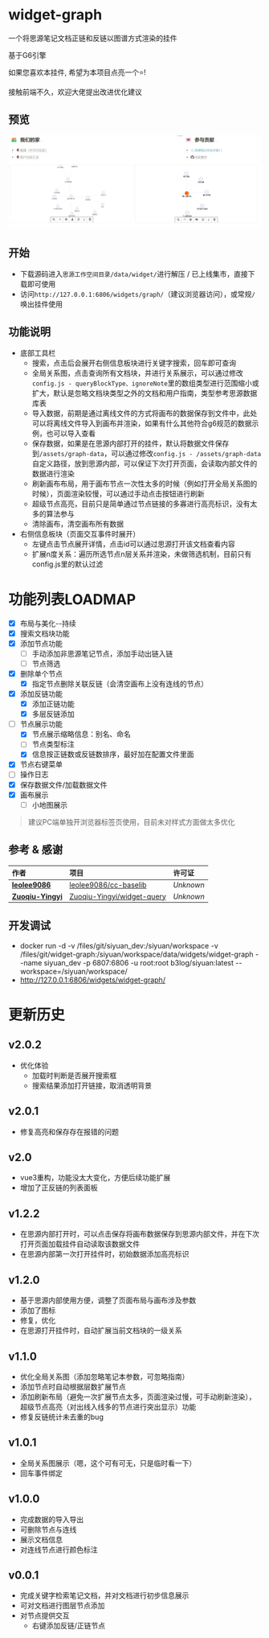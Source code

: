
# widget-graph

一个将思源笔记文档正链和反链以图谱方式渲染的挂件

基于G6引擎

如果您喜欢本挂件, 希望为本项目点亮一个⭐!

接触前端不久，欢迎大佬提出改进优化建议

## 预览

![preview-relative](./preview.png)

## 开始

- 下载源码进入`思源工作空间目录/data/widget/`进行解压 / 已上线集市，直接下载即可使用
- 访问`http://127.0.0.1:6806/widgets/graph/`（建议浏览器访问），或常规`/`唤出挂件使用

## 功能说明

- 底部工具栏
  - 搜索，点击后会展开右侧信息板块进行关键字搜索，回车即可查询
  - 全局关系图，点击查询所有文档块，并进行关系展示，可以通过修改`config.js - queryBlockType、ignoreNote`里的数组类型进行范围缩小或扩大，默认是忽略文档块类型之外的文档和用户指南，类型参考思源数据库表
  - 导入数据，前期是通过离线文件的方式将画布的数据保存到文件中，此处可以将离线文件导入到画布并渲染，如果有什么其他符合g6规范的数据示例，也可以导入查看
  - 保存数据，如果是在思源内部打开的挂件，默认将数据文件保存到`/assets/graph-data`，可以通过修改`config.js - /assets/graph-data`自定义路径，放到思源内部，可以保证下次打开页面，会读取内部文件的数据进行渲染
  - 刷新画布布局，用于画布节点一次性太多的时候（例如打开全局关系图的时候），页面渲染较慢，可以通过手动点击按钮进行刷新
  - 超级节点高亮，目前只是简单通过节点链接的多寡进行高亮标识，没有太多的算法参与
  - 清除画布，清空画布所有数据
- 右侧信息板块（页面交互事件时展开）
  - 左键点击节点展开详情，点击id可以通过思源打开该文档查看内容
  - 扩展n度关系：遍历所选节点n层关系并渲染，未做筛选机制，目前只有config.js里的默认过滤



# 功能列表LOADMAP

- [x] 布局与美化--持续
- [x] 搜索文档块功能
- [x] 添加节点功能
  - [ ] 手动添加非思源笔记节点，添加手动出链入链
  - [ ] 节点筛选
- [x] 删除单个节点
  - [x] 指定节点删除关联反链（会清空画布上没有连线的节点）
- [x] 添加反链功能
  - [x] 添加正链功能
  - [x] 多层反链添加
- [ ] 节点展示功能
  - [x] 节点展示缩略信息：别名、命名
  - [ ] 节点类型标注
  - [x] 信息按正链数或反链数排序，最好加在配置文件里面
- [x] 节点右键菜单
- [ ] 操作日志
- [x] 保存数据文件/加载数据文件
- [x] 画布展示
  - [ ] 小地图展示

> 建议PC端单独开浏览器标签页使用，目前未对样式方面做太多优化

## 参考 & 感谢

|作者|项目|许可证|
| :------------------------------------------------------| :------------------------------------------------------------------| :------------|
|**[leolee9086](https://github.com/leolee9086)**|[leolee9086/cc-baselib](https://github.com/leolee9086/cc-baselib)|*Unknown*|
|**[Zuoqiu-Yingyi](https://github.com/Zuoqiu-Yingyi)**|[Zuoqiu-Yingyi/widget-query](https://github.com/Zuoqiu-Yingyi/widget-query)|*Unknown*|



## 开发调试

- docker run -d -v /files/git/siyuan_dev:/siyuan/workspace -v /files/git/widget-graph:/siyuan/workspace/data/widgets/widget-graph  --name siyuan_dev -p 6807:6806 -u root:root b3log/siyuan:latest --workspace=/siyuan/workspace/
- http://127.0.0.1:6806/widgets/widget-graph/


# 更新历史

## v2.0.2

- 优化体验
  - 加载时判断是否展开搜索框
  - 搜索结果添加打开链接，取消透明背景

## v2.0.1

- 修复高亮和保存存在报错的问题

## v2.0

- vue3重构，功能没太大变化，方便后续功能扩展
- 增加了正反链的列表面板

## v1.2.2

- 在思源内部打开时，可以点击保存将画布数据保存到思源内部文件，并在下次打开页面加载挂件自动读取该数据文件
- 在思源内部第一次打开挂件时，初始数据添加高亮标识

## v1.2.0

- 基于思源内部使用方便，调整了页面布局与画布涉及参数
- 添加了图标
- 修复，优化
- 在思源打开挂件时，自动扩展当前文档块的一级关系

## v1.1.0

- 优化全局关系图（添加忽略笔记本参数，可忽略指南）
- 添加节点时自动根据层数扩展节点
- 添加刷新布局（避免一次扩展节点太多，页面渲染过慢，可手动刷新渲染），超级节点高亮（对出线入线多的节点进行突出显示）功能
- 修复反链统计未去重的bug

## v1.0.1

- 全局关系图展示（嗯，这个可有可无，只是临时看一下）
- 回车事件绑定

## v1.0.0

- 完成数据的导入导出
- 可删除节点与连线
- 展示文档信息
- 对连线节点进行颜色标注

## v0.0.1

- 完成关键字检索笔记文档，并对文档进行初步信息展示
- 可对文档进行图层节点添加
- 对节点提供交互
  - 右键添加反链/正链节点
